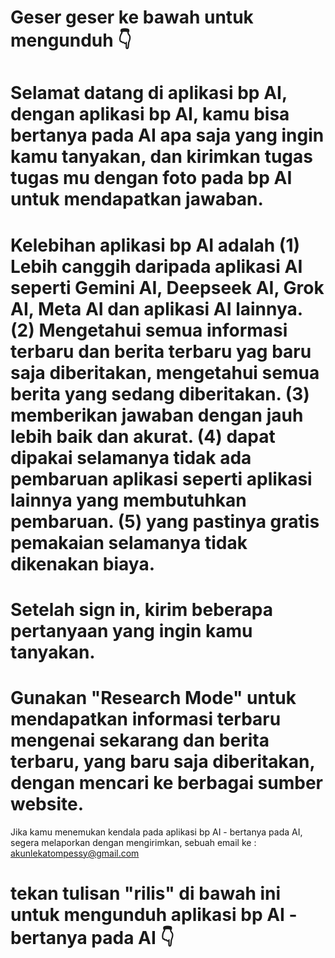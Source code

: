 # Geser geser ke bawah untuk mengunduh 👇
 
# Selamat datang di aplikasi bp AI, dengan aplikasi bp AI, kamu bisa bertanya pada AI apa saja yang ingin kamu tanyakan, dan kirimkan tugas tugas mu dengan foto pada bp AI untuk mendapatkan jawaban.

# Kelebihan aplikasi bp AI adalah (1) Lebih canggih daripada aplikasi AI seperti Gemini AI, Deepseek AI, Grok AI, Meta AI dan aplikasi AI lainnya. (2) Mengetahui semua informasi terbaru dan berita terbaru yag baru saja diberitakan, mengetahui semua berita yang sedang diberitakan. (3) memberikan jawaban dengan jauh lebih baik dan akurat. (4) dapat dipakai selamanya tidak ada pembaruan aplikasi seperti aplikasi lainnya yang membutuhkan pembaruan. (5) yang pastinya gratis pemakaian selamanya tidak dikenakan biaya.

# Setelah sign in, kirim beberapa pertanyaan yang ingin kamu tanyakan.

# Gunakan "Research Mode" untuk mendapatkan informasi terbaru mengenai sekarang dan berita terbaru, yang baru saja diberitakan, dengan mencari ke berbagai sumber website.

Jika kamu menemukan kendala pada aplikasi bp AI - bertanya pada AI, segera melaporkan dengan mengirimkan, sebuah email ke : akunlekatompessy@gmail.com

# tekan tulisan "rilis" di bawah ini untuk mengunduh aplikasi bp AI - bertanya pada AI 👇
